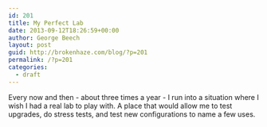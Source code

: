 ```yaml
---
id: 201
title: My Perfect Lab
date: 2013-09-12T18:26:59+00:00
author: George Beech
layout: post
guid: http://brokenhaze.com/blog/?p=201
permalink: /?p=201
categories:
  - draft
---
```

<p>Every now and then - about three times a year - I run into a situation where I wish I had a real lab to play with. A place that would allow me to test upgrades, do stress tests, and test new configurations to name a few uses.</p>
